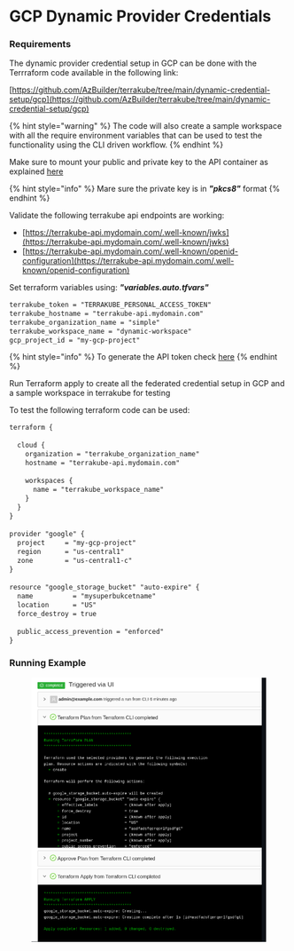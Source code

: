 # GCP Dynamic Provider Credentials

### Requirements

The dynamic provider credential setup in GCP  can be done with the Terrraform code available in the following link:

[https://github.com/AzBuilder/terrakube/tree/main/dynamic-credential-setup/gcp](https://github.com/AzBuilder/terrakube/tree/main/dynamic-credential-setup/gcp)

{% hint style="warning" %}
The code will also create a sample workspace with all the require environment variables that can be used to test the functionality using the CLI driven workflow.
{% endhint %}

Make sure to mount your public and private key to the API container as explained [here](https://docs.terrakube.io/user-guide/workspaces/dynamic-provider-credentials#generate-public-and-private-key)

{% hint style="info" %}
Mare sure the private key is in _**"pkcs8"**_ format
{% endhint %}

Validate the following terrakube api endpoints are working:

* [https://terrakube-api.mydomain.com/.well-known/jwks](https://terrakube-api.mydomain.com/.well-known/jwks)
* [https://terrakube-api.mydomain.com/.well-known/openid-configuration](https://terrakube-api.mydomain.com/.well-known/openid-configuration)

Set terraform variables using: _**"variables.auto.tfvars"**_

```
terrakube_token = "TERRAKUBE_PERSONAL_ACCESS_TOKEN"
terrakube_hostname = "terrakube-api.mydomain.com"
terrakube_organization_name = "simple"
terrakube_workspace_name = "dynamic-workspace"
gcp_project_id = "my-gcp-project"

```

{% hint style="info" %}
To generate the API token check [here](https://docs.terrakube.io/user-guide/organizations/api-tokens)
{% endhint %}

Run Terraform apply to create all the federated credential setup in GCP and a sample workspace in terrakube for testing

To test the following terraform code can be used:

```
terraform {

  cloud {
    organization = "terrakube_organization_name"
    hostname = "terrakube-api.mydomain.com"

    workspaces {
      name = "terrakube_workspace_name"
    }
  }
}

provider "google" {
  project     = "my-gcp-project"
  region      = "us-central1"
  zone        = "us-central1-c"
}

resource "google_storage_bucket" "auto-expire" {
  name          = "mysuperbukcetname"
  location      = "US"
  force_destroy = true

  public_access_prevention = "enforced"
}
```

### Running Example

<figure><img src="../../../.gitbook/assets/image (462).png" alt=""><figcaption></figcaption></figure>
